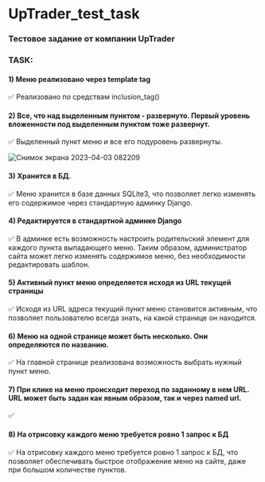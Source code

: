 # UpTrader_test_task

### Тестовое задание от компании UpTrader

### TASK: 

#### 1) Меню реализовано через template tag

✅ Реализовано по средствам inclusion_tag()

#### 2) Все, что над выделенным пунктом - развернуто. Первый уровень вложенности под выделенным пунктом тоже развернут.

✅ Выделенный пункт меню и все его подуровень развернуты.

![Снимок экрана 2023-04-03 082209](https://user-images.githubusercontent.com/113121885/229418370-84aefb0b-d24f-48b3-b35b-6a4683f1066c.png)

#### 3) Хранится в БД.
✅ Меню хранится в базе данных SQLite3, что позволяет легко изменять его содержимое через стандартную админку Django.

#### 4) Редактируется в стандартной админке Django

✅ В админке есть возможность настроить родительский элемент для каждого пункта выпадающего меню. Таким образом, администратор сайта может легко изменять содержимое меню, без необходимости редактировать шаблон.

#### 5) Активный пункт меню определяется исходя из URL текущей страницы

✅ Исходя из URL адреса текущий пункт меню становится активным, что позволяет пользователю всегда знать, на какой странице он находится.

#### 6) Меню на одной странице может быть несколько. Они определяются по названию.

✅ На главной странице реализована возможность выбрать нужный пункт меню.

#### 7) При клике на меню происходит переход по заданному в нем URL. URL может быть задан как явным образом, так и через named url.

✅  

#### 8) На отрисовку каждого меню требуется ровно 1 запрос к БД


✅ На отрисовку каждого меню требуется ровно 1 запрос к БД, что позволяет обеспечивать быстрое отображение меню на сайте, даже при большом количестве пунктов.
